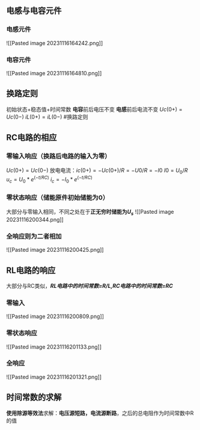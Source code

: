 ## 电感与电容元件
### 电感元件
![[Pasted image 20231116164242.png]]
### 电容元件
![[Pasted image 20231116164810.png]]
## 换路定则
初始状态+稳态值+时间常数
**电容**前后电压不变
**电感**前后电流不变
$Uc(0+) = Uc(0-)$
$iL(0+) = iL(0-)$
#换路定则
## RC电路的相应
### 零输入响应（换路后电路的输入为零）
$Uc(0+) = Uc(0-)$
放电电流：$ic(0+)= - Uc(0+) / R = - U0 / R = -I0$
$I0 = U_0/R$
$u_c = U_0*e^(-t/RC)$
$i_c=-I_0*e^(-t/RC)$
### 零状态响应（储能原件初始储能为0）
大部分与零输入相同，不同之处在于**正无穷时储能为$U_s$**
![[Pasted image 20231116200344.png]]
### 全响应则为二者相加
![[Pasted image 20231116200425.png]]
## RL电路的响应
大部分与RC类似，***RL电路中的时间常数=R/L,RC电路中的时间常数=RC***
### 零输入
![[Pasted image 20231116200809.png]]
### 零状态响应
![[Pasted image 20231116201133.png]]
### 全响应
![[Pasted image 20231116201321.png]]
## 时间常数的求解
**使用除源等效法**求解：**电压源短路，电流源断路**，之后的总电阻作为时间常数中R的值